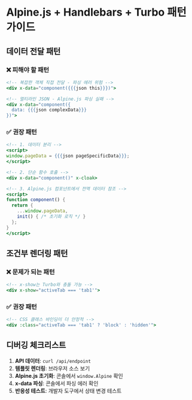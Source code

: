 # Alpine.js + Handlebars + Turbo 패턴 가이드

## 데이터 전달 패턴

### ❌ 피해야 할 패턴
```handlebars
<!-- 복잡한 객체 직접 전달 - 파싱 에러 위험 -->
<div x-data="component({{{json this}}})">

<!-- 멀티라인 JSON - Alpine.js 파싱 실패 -->
<div x-data="component({
  data: {{{json complexData}}}
})">
```

### ✅ 권장 패턴
```handlebars
<!-- 1. 데이터 분리 -->
<script>
window.pageData = {{{json pageSpecificData}}};
</script>

<!-- 2. 단순 함수 호출 -->
<div x-data="component()" x-cloak>

<!-- 3. Alpine.js 컴포넌트에서 전역 데이터 참조 -->
<script>
function component() {
  return {
    ...window.pageData,
    init() { /* 초기화 로직 */ }
  };
}
</script>
```

## 조건부 렌더링 패턴

### ❌ 문제가 되는 패턴
```handlebars
<!-- x-show는 Turbo와 충돌 가능 -->
<div x-show="activeTab === 'tab1'">
```

### ✅ 권장 패턴
```handlebars
<!-- CSS 클래스 바인딩이 더 안정적 -->
<div :class="activeTab === 'tab1' ? 'block' : 'hidden'">
```

## 디버깅 체크리스트

1. **API 데이터**: `curl /api/endpoint`
2. **템플릿 렌더링**: 브라우저 소스 보기
3. **Alpine.js 초기화**: 콘솔에서 `window.Alpine` 확인
4. **x-data 파싱**: 콘솔에서 파싱 에러 확인
5. **반응성 테스트**: 개발자 도구에서 상태 변경 테스트